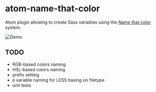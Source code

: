 # atom-name-that-color

Atom plugin allowing to create Sass variables using the [Name that color](http://chir.ag/projects/name-that-color/) system.

![Demo](https;//github.com/kkoscielniak/atom-name-that-color/tree/master/resources/demo.gif)

## TODO
* RGB-based colors naming
* HSL-based colors naming
* prefix setting
* `@` variable naming for LESS basing on filetype
* unit tests

